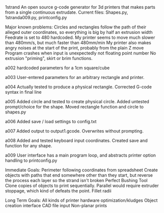 

 1strand
An open source g-code generator for 3d printers that makes parts from a single continuous extrudate.
Current files: Shapes.py, 1stranda009.py, printconfig.py

Major known problems:
Circles and rectangles follow the path of their alleged outer coordinates, so everything is big by half an extrusion width
Feedrate is set to 480 hardcoded.  My printer seems to move much slower than 480mm/s, but much faster than 480mm/min 
My printer also makes angry noises at the start of the print, probably from the plain Z move 
Program crashes when input is unexpectedly not floating point number
No extrusion "priming", skirt or brim functions.



a002 hardcoded parameters for a 1cm square/cube

a003 User-entered parameters for an arbitrary rectangle and printer.

a004 Actually tested to produce a physical rectangle.  Corrected G-code syntax in final line

a005 Added circle and tested to create physical circle.  Added untested prompt/choice for the shape.  Moved rectangle function and circle to shapes.py

a006 Added save / load settings to config.txt

a007 Added output to output1.gcode.  Overwrites without prompting.

a008 Added and tested keyboard input coordinates.  Created save and function for any shape.

a009 User interface has a main program loop, and abstracts printer option handling to printconfig.py

Immediate Goals:
Perimeter following coordinates from spreadsheet
Create objects with paths that end somewhere other than they start, but reverse the process each layer so the strand isn't broken
Perfect Bushing Tool
Clone copies of objects to print sequentially.  Parallel would require extruder stoppage, which kind of defeats the point.
Fillet radii

Long Term Goals:
All kinds of printer hardware optimization/kludges
Object creation interface
CAD file input
Non-planar prints
